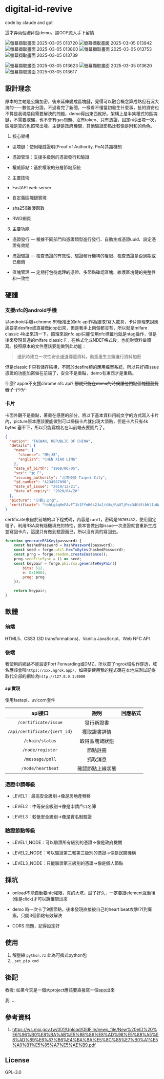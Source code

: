 # digital-id-revive

code by claude and gpt

這才弄兩個禮拜就demo，請OOP魔人手下留情

![螢幕擷取畫面 2025-03-05 013720](https://github.com/user-attachments/assets/193c7535-1fa3-4234-9b66-554a234f4b8c)
![螢幕擷取畫面 2025-03-05 013942](https://github.com/user-attachments/assets/14c32162-3924-459c-8db3-22afc1ca4bb3)
![螢幕擷取畫面 2025-03-05 013800](https://github.com/user-attachments/assets/014b5603-1fa6-403e-a8ef-e5f8bd683082)
![螢幕擷取畫面 2025-03-05 013753](https://github.com/user-attachments/assets/742f539b-ee5a-435c-8b1c-e016fa6c56fb)
![螢幕擷取畫面 2025-03-05 013739](https://github.com/user-attachments/assets/e86e41be-1863-435b-8820-2f5b65138cb8)

![螢幕擷取畫面 2025-03-05 013623](https://github.com/user-attachments/assets/1e1dd9e6-6ddc-4f58-9d4d-f545cf27a7bb)
![螢幕擷取畫面 2025-03-05 013620](https://github.com/user-attachments/assets/07486dc7-1e64-4637-a9af-f5d7cb591efb)
![螢幕擷取畫面 2025-03-05 013617](https://github.com/user-attachments/assets/3ef1a23b-5c93-49d0-9b7e-5f9523b91ab0)

## 設計理念

原本的主軸是公鑰加密，後來延伸變成區塊鏈，覺得可以融合概念算成熟但石沉大海的——數位身分證。不過看完了新聞，一樣看不懂當初發生什麼事，扯的資安也不算是我現階段需要解決的問題，demo得出東西就好。架構上是半集權式的區塊鏈，不需要挖礦，也不會有gas問題、沒有token、只有憑證，固定n秒出塊一次，區塊是空的也照常出塊。主鏈是政府機關，其他驗證節點比較像是附和的角色。

1. 核心架構
   
  * 區塊鏈：使用權威證明(Proof of Authority, PoA)共識機制
   
  * 憑證管理：支援多級別的憑證發行和驗證
   
  * 權威節點：基於權限的分層節點系統

2. 主要技術

  * FastAPI web server
    
  * 自定義區塊鏈實現
    
  * sha256雜湊函數

  * RWD網頁

3. 主要功能

  * 憑證發行 — 根據不同部門和憑證類型進行發行、自動生成憑證uuid、設定憑證有效期

  * 憑證驗證 — 檢查憑證的有效性、驗證發行機構的權限、檢查憑證是否過期或已撤銷

  * 區塊管理 — 定期打包待處理的憑證、多節點確認區塊、維護區塊鏈的完整性和一致性

## 硬體

### 支援nfc的android手機

以android手機+chrome 89後推出的nfc api作為讀取/寫入載具，卡片照理來說應該要拿desfire或直接做jcop出來，但是我手上兩個都沒有，所以就拿mifare classic 4k出來頂一下。照理來說nfc api只能使用nfc標籤也就是ntag操作，但是後來發現普通的mifare classic卡，在格式化成NDEF格式後，也能對資料做讀寫。按照原本的文件應該要能做到此功能：
> 通訊時建立一次性安全通道傳遞資料，動態產生金鑰進行資料加密

但是classic卡只有儲存結構，不同於desfire類的應用檔案系統，所以只好把issue憑證的功能加密做在前端了，安全不是重點，demo有東西才是重點。

什麼? apple不支援chrome nfc api? ~~那就只能在demo的時候讓他們點區塊鏈瀏覽器了¯_(ツ)_/¯~~


### 卡片

卡面外觀不是重點，著重在感應的部分，將以下基本資料用純文字的方式寫入卡片內，picture原本應該要能做到可以掃描卡片就出現大頭貼，但是卡片只有4k bytes 塞不下，所以只能寫檔名在叫前端去要圖片了。

```json
{
  "nation": "TAIWAN, REPUBLIC OF CHINA",
  "details": {
    "name": {
      "chinese": "陳小林",
      "english": "CHEN XIAO LING"
    },
    "date_of_birth": "1968/06/05",
    "sex": "女 F",
    "issuing_authority": "北市換發 Taipei City",
    "id_number": "A234567890",
    "date_of_issue": "2019/12/21",
    "date_of_expiry": "2020/04/20"
  },
  "picture": "示範1.png",
  "certificate": "hohLg4qHnFAvFT1k1FfeH642JaJ/dUs/RaU7jPex34Odfibhl1u8A5p/B01s1BpEfanrUjw37JR5fVKebpDG2g=="
}
```

certificate來自於前端的以下程式碼，內容是`card1`，密碼是`98765432`，使用固定種子，利用RSA具有隨機填充的特性，原本會做出每issue一次憑證就會重新生成並寫回卡片，這邊只有做到驗證而已，所以沒有真的寫回去。

```javascript
function generateRSAKey(password) {
    const hashedPassword = hashPassword(password);
    const seed = forge.util.hexToBytes(hashedPassword);
    const prng = forge.random.createInstance();
    prng.seedFileSync = () => seed;
    const keypair = forge.pki.rsa.generateKeyPair({
        bits: 512,
        e: 0x10001,
        prng: prng
    });
    
    return keypair;
}
```

## 軟體

### 前端

HTML5、CSS3 (3D transformations)、Vanilla JavaScript、Web NFC API

### 後端

我使用的網路不能設定Port Forwarding或DMZ，所以買了ngrok域名作穿透，域名應該會叫`https://xxx.ngrok.app/`，如果要使用我的程式碼在本地端測試記得取代全部的網址為`http://127.0.0.1:8000`

#### api實現

使用fastapi、uvicorn套件

|api接口|說明|回應格式
|:-:|:-:|:-:|
|`/certificate/issue`|發行新證書||
|`/api/certificate/{cert_id}`|獲取證書詳情||
|`/chain/status`|取得區塊鏈狀態||
|`/node/register`|節點註冊||
|`/message/poll`|抓取消息||
|`/node/heartbeat`|確認節點上線狀態||

### 憑證申請等級

* LEVEL1：最高安全級別->像是房地產轉移

* LEVEL2：中等安全級別->像是申請戶口名簿

* LEVEL3：較低安全級別->像是實名制驗證

### 驗證節點等級

* LEVEL1_NODE：可以驗證所有級別的憑證->像是政府機關

* LEVEL2_NODE：可以驗證第二和第三級別的憑證->像是民間機構

* LEVEL3_NODE：只能驗證第三級別的憑證->像是個人節點




## 採坑

* onload不能自動要nfc權限，真的大坑，試了好久，一定要跟element互動後(像是click)才可以跳權限出來

* demo 時一次卡了9個節點，後來發現直接被自己的heart beat攻擊(?)到癱瘓，只開3個節點有效解決

* CORS 問題，記得設定好


## 使用

1. 解壓縮 `python.7z` 此為可攜式python包
2. `_set_pip.cmd`


## 後記

教授: 如果今天是一個大project應該要直接寫一個app出來

我: ...

## 參考資料
1. https://ws.moi.gov.tw/001/Upload/OldFile/news_file/New%20eID%20%E6%96%B0%E8%BA%AB%E5%88%86%E8%AD%98%E5%88%A5%E8%AD%89%E6%87%B6%E4%BA%BA%E5%8C%85%E7%B0%A1%E5%A0%B1%E5%85%A7%E5%AE%B9.pdf

## License
GPL-3.0




